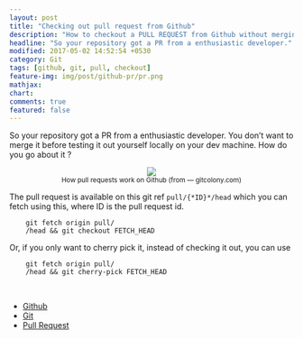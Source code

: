 ```yaml
---
layout: post
title: "Checking out pull request from Github"
description: "How to checkout a PULL REQUEST from Github without merging"
headline: "So your repository got a PR from a enthusiastic developer."
modified: 2017-05-02 14:52:54 +0530
category: Git
tags: [github, git, pull, checkout]
feature-img: img/post/github-pr/pr.png
mathjax: 
chart: 
comments: true
featured: false
---
```

So your repository got a PR from a enthusiastic developer. You don’t want to
merge it before testing it out yourself locally on your dev machine. How do you
go about it ?

<center>
<img src="https://cdn-images-1.medium.com/max/1600/1*ubVyD2GaOAlSfqRNbL0Bjg.png">
<br>
<small align="center" class="figcaption_hack">How pull requests work on Github (from — gitcolony.com)</small>
</center>


The pull request is available on this git ref `pull/{*ID}*/head` which you can
fetch using this, where ID is the pull request id.
```
    git fetch origin pull/
    /head && git checkout FETCH_HEAD
```


Or, if you only want to cherry pick it, instead of checking it out, you can use

```
    git fetch origin pull/
    /head && git cherry-pick FETCH_HEAD
```

<br>

* [Github](https://medium.com/tag/github?source=post)
* [Git](https://medium.com/tag/git?source=post)
* [Pull Request](https://medium.com/tag/pull-request?source=post)

